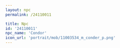 ```yaml
---
layout: npc
permalink: /24110011

title: Npc
id: '24110011'
npc_name: 'Condor'
icon_url: 'portrait/mob/11003534_m_conder_p.png'
---
```

